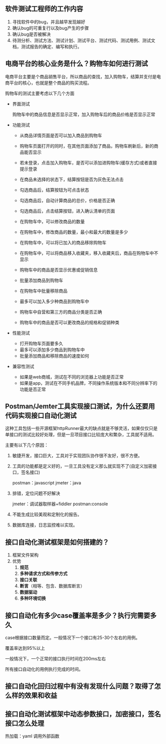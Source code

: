 ## 软件测试工程师的工作内容

1. 寻找软件中的bug，并且越早发现越好
2. 确认bug的可重复行以及bug产生的步骤
3. 确认bug是否被解决
4. 待测分析、测试方法、测试计划、测试平台、测试代码、测试用例、测试文档，测试报告的确定、编写和执行。

## 电商平台的核心业务是什么？购物车如何进行测试

电商平台主要是个商品销售平台，所以商品的查找，加入购物车，结算并支付是电商平台的核心，也就是整个商品的购买流程。

购物车的测试主要考虑以下几个方面

- 界面测试

  购物车中的商品信息是否显示正常，加入购物车后的商品价格是否显示正常

- 功能测试

  - 从商品详情页面是否可以加入商品到购物车

  - 购物车页面打开的同时，在其他页面添加了商品，购物车刷新后，新的商品能否显示

  - 若未登录，点击加入购物车，是否可以添加进购物车(缓存方式)或者直接提示登录

  - 在商品未选择的状态下，结算按钮是否为灰色无法点击

  - 勾选商品后，结算按钮为可点击状态

  - 勾选商品后，自动计算商品的总价，价格是否正确

  - 勾选商品后，点击结算按钮，进入确认清单的页面

  - 在购物车中，可以修改商品的数量

  - 在购物车中，修改商品的数量，最小和最大的数量是多少

  - 在购物车中，可以将已加入的商品移除购物车

  - 在购物车中，可以将商品移入收藏夹，移入收藏夹后，商品在购物车中不显示
  - 购物车中的商品是否显示优惠或促销信息
  - 批量添加商品到购物车
  - 在购物车中批量移除商品
  - 最多可以加入多少种商品到购物车中
  - 购物车中自营和第三方的商品分类是否正确
  - 购物车中的商品是否可以更改商品的规格和促销种类

- 性能测试
  - 打开购物车页面要多久
  - 最多可以添加多少商品到购物车中
  - 批量添加商品和移除商品的速度如何
- 兼容性测试
  - 如果是web商城，测试在不同的浏览器上功能是否正常
  - 如果是app，测试在不同手机品牌，不同操作系统版本和不同分辨率下的功能是否正常

## Postman/Jemter工具实现接口测试，为什么还要用代码实现接口自动化测试

这种工具包括一些开源框架httpRunner最大的缺点就是不够灵活，如果仅仅只是单接口的测试比较好处理，但是一旦项目接口比较庞大和繁杂，工具就不适用。

主要有以下几个原因：

1. 敏捷开发，接口巨大，工具对于实现团队协作很不友好，很不方便。

2. 工具的功能都是定义好的，一旦工具没有定义那么就实现不了(自定义加密接口，签名接口)

   postman：javascript               jmeter：java

3. 排错，定位问题不好解决

   jmeter：调试器取样器+fiddler  postman:console

4. 不能生成比较美观和定制化的报告。
5. 数据库连接，日志监控难以实现。

## 接口自动化测试框架是如何搭建的？

1. 框架文件架构
2. 优势
   1. **规范**
   2. **多种请求方式和传参方式**
   3. **接口关联**
   4. **断言**（相等、包含、数据库断言）
   5. **数据驱动**
   6.  **多种环境切换**

## 接口自动化有多少case覆盖率是多少？执行完需要多久

case根据接口数量而定。一般情况下一个接口有25-30个左右的用例。

覆盖率达到95%以上

一般情况下，一个正常的接口执行时间在200ms左右 

所有接口自动化的用例执行完成的时间。

## 接口自动化回归过程中有没有发现什么问题？取得了怎么样的效果和收益

## 接口自动化测试框架中动态参数接口，加密接口，签名接口怎么处理

热加载：yaml 调用外部函数
